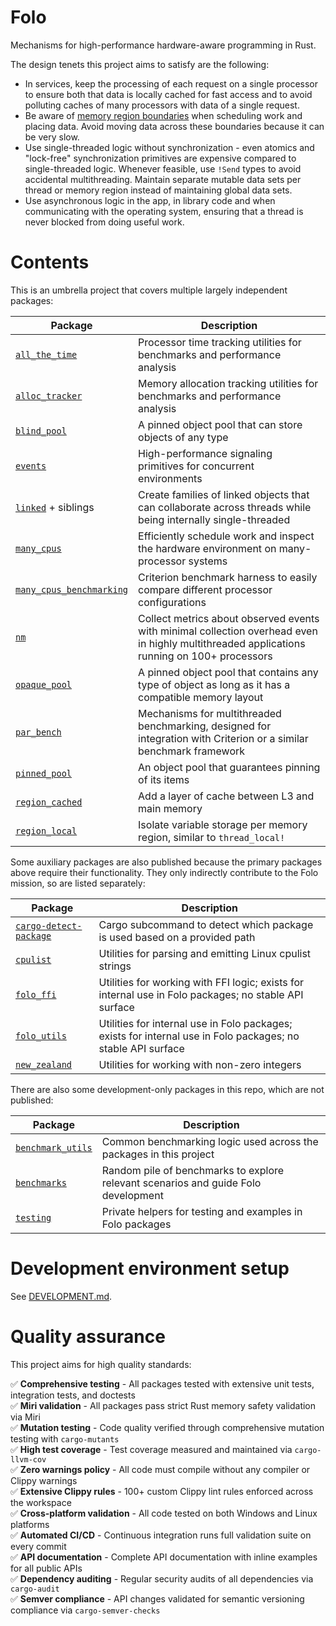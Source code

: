 # Folo

Mechanisms for high-performance hardware-aware programming in Rust.

The design tenets this project aims to satisfy are the following:

* In services, keep the processing of each request on a single processor to ensure both that data
  is locally cached for fast access and to avoid polluting caches of many processors with data of
  a single request.
* Be aware of [memory region boundaries](https://www.kernel.org/doc/html/v4.18/vm/numa.html)
  when scheduling work and placing data. Avoid moving data across these boundaries because it can
  be very slow.
* Use single-threaded logic without synchronization - even atomics and "lock-free" synchronization
  primitives are expensive compared to single-threaded logic. Whenever feasible, use `!Send` types
  to avoid accidental multithreading. Maintain separate mutable data sets per thread or memory
  region instead of maintaining global data sets.
* Use asynchronous logic in the app, in library code and when communicating with the operating
  system, ensuring that a thread is never blocked from doing useful work.

# Contents

This is an umbrella project that covers multiple largely independent packages:

| Package                                                               | Description                                                                                                                                 |
|-----------------------------------------------------------------------|---------------------------------------------------------------------------------------------------------------------------------------------|
| [`all_the_time`](packages/all_the_time/README.md)                     | Processor time tracking utilities for benchmarks and performance analysis                                                                   |
| [`alloc_tracker`](packages/alloc_tracker/README.md)                   | Memory allocation tracking utilities for benchmarks and performance analysis                                                                |
| [`blind_pool`](packages/blind_pool/README.md)                         | A pinned object pool that can store objects of any type                                                                                     |
| [`events`](packages/events/README.md)                                 | High-performance signaling primitives for concurrent environments                                                                           |
| [`linked`](packages/linked/README.md) + siblings                      | Create families of linked objects that can collaborate across threads while being internally single-threaded                                |
| [`many_cpus`](packages/many_cpus/README.md)                           | Efficiently schedule work and inspect the hardware environment on many-processor systems                                                    |
| [`many_cpus_benchmarking`](packages/many_cpus_benchmarking/README.md) | Criterion benchmark harness to easily compare different processor configurations                                                            |
| [`nm`](packages/nm/README.md)                                         | Collect metrics about observed events with minimal collection overhead even in highly multithreaded applications running on 100+ processors |
| [`opaque_pool`](packages/opaque_pool/README.md)                       | A pinned object pool that contains any type of object as long as it has a compatible memory layout                                          |
| [`par_bench`](packages/par_bench/README.md)                           | Mechanisms for multithreaded benchmarking, designed for integration with Criterion or a similar benchmark framework                         |
| [`pinned_pool`](packages/pinned_pool/README.md)                       | An object pool that guarantees pinning of its items                                                                                         |
| [`region_cached`](packages/region_cached/README.md)                   | Add a layer of cache between L3 and main memory                                                                                             |
| [`region_local`](packages/region_local/README.md)                     | Isolate variable storage per memory region, similar to `thread_local!`                                                                      |

Some auxiliary packages are also published because the primary packages above require their
functionality. They only indirectly contribute to the Folo mission, so are listed separately:

| Package                                                           | Description                                                                                                  |
|-------------------------------------------------------------------|--------------------------------------------------------------------------------------------------------------|
| [`cargo-detect-package`](packages/cargo-detect-package/README.md) | Cargo subcommand to detect which package is used based on a provided path                                    |
| [`cpulist`](packages/cpulist/README.md)                           | Utilities for parsing and emitting Linux cpulist strings                                                     |
| [`folo_ffi`](packages/folo_ffi/README.md)                         | Utilities for working with FFI logic; exists for internal use in Folo packages; no stable API surface        |
| [`folo_utils`](packages/folo_utils/README.md)                     | Utilities for internal use in Folo packages; exists for internal use in Folo packages; no stable API surface |
| [`new_zealand`](packages/new_zealand/README.md)                   | Utilities for working with non-zero integers                                                                 |

There are also some development-only packages in this repo, which are not published:

| Package                                       | Description                                                                        |
|-----------------------------------------------|------------------------------------------------------------------------------------|
| [`benchmark_utils`](packages/benchmark_utils) | Common benchmarking logic used across the packages in this project                 |
| [`benchmarks`](packages/benchmarks)           | Random pile of benchmarks to explore relevant scenarios and guide Folo development |
| [`testing`](packages/testing)                 | Private helpers for testing and examples in Folo packages                          |

# Development environment setup

See [DEVELOPMENT.md](DEVELOPMENT.md).

# Quality assurance

This project aims for high quality standards:

✅ **Comprehensive testing** - All packages tested with extensive unit tests, integration tests, and doctests  
✅ **Miri validation** - All packages pass strict Rust memory safety validation via Miri  
✅ **Mutation testing** - Code quality verified through comprehensive mutation testing with `cargo-mutants`  
✅ **High test coverage** - Test coverage measured and maintained via `cargo-llvm-cov`  
✅ **Zero warnings policy** - All code must compile without any compiler or Clippy warnings  
✅ **Extensive Clippy rules** - 100+ custom Clippy lint rules enforced across the workspace  
✅ **Cross-platform validation** - All code tested on both Windows and Linux platforms  
✅ **Automated CI/CD** - Continuous integration runs full validation suite on every commit  
✅ **API documentation** - Complete API documentation with inline examples for all public APIs  
✅ **Dependency auditing** - Regular security audits of all dependencies via `cargo-audit`  
✅ **Semver compliance** - API changes validated for semantic versioning compliance via `cargo-semver-checks`